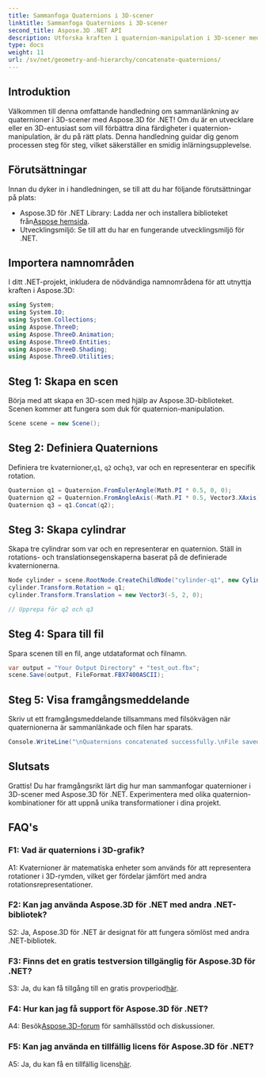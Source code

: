 ```yaml
---
title: Sammanfoga Quaternions i 3D-scener
linktitle: Sammanfoga Quaternions i 3D-scener
second_title: Aspose.3D .NET API
description: Utforska kraften i quaternion-manipulation i 3D-scener med Aspose.3D för .NET. Lär dig att sammanfoga quaternions steg för steg för uppslukande transformationer.
type: docs
weight: 11
url: /sv/net/geometry-and-hierarchy/concatenate-quaternions/
---
```

## Introduktion

Välkommen till denna omfattande handledning om sammanlänkning av quaternioner i 3D-scener med Aspose.3D för .NET! Om du är en utvecklare eller en 3D-entusiast som vill förbättra dina färdigheter i quaternion-manipulation, är du på rätt plats. Denna handledning guidar dig genom processen steg för steg, vilket säkerställer en smidig inlärningsupplevelse.

## Förutsättningar

Innan du dyker in i handledningen, se till att du har följande förutsättningar på plats:

-  Aspose.3D för .NET Library: Ladda ner och installera biblioteket från[Aspose hemsida](https://releases.aspose.com/3d/net/).
- Utvecklingsmiljö: Se till att du har en fungerande utvecklingsmiljö för .NET.

## Importera namnområden

I ditt .NET-projekt, inkludera de nödvändiga namnområdena för att utnyttja kraften i Aspose.3D:

```csharp
using System;
using System.IO;
using System.Collections;
using Aspose.ThreeD;
using Aspose.ThreeD.Animation;
using Aspose.ThreeD.Entities;
using Aspose.ThreeD.Shading;
using Aspose.ThreeD.Utilities;
```

## Steg 1: Skapa en scen

Börja med att skapa en 3D-scen med hjälp av Aspose.3D-biblioteket. Scenen kommer att fungera som duk för quaternion-manipulation.

```csharp
Scene scene = new Scene();
```

## Steg 2: Definiera Quaternions

 Definiera tre kvaternioner,`q1`, `q2` och`q3`, var och en representerar en specifik rotation.

```csharp
Quaternion q1 = Quaternion.FromEulerAngle(Math.PI * 0.5, 0, 0);
Quaternion q2 = Quaternion.FromAngleAxis(-Math.PI * 0.5, Vector3.XAxis);
Quaternion q3 = q1.Concat(q2);
```

## Steg 3: Skapa cylindrar

Skapa tre cylindrar som var och en representerar en quaternion. Ställ in rotations- och translationsegenskaperna baserat på de definierade kvaternionerna.

```csharp
Node cylinder = scene.RootNode.CreateChildNode("cylinder-q1", new Cylinder(0.1, 1, 2));
cylinder.Transform.Rotation = q1;
cylinder.Transform.Translation = new Vector3(-5, 2, 0);

// Upprepa för q2 och q3
```

## Steg 4: Spara till fil

Spara scenen till en fil, ange utdataformat och filnamn.

```csharp
var output = "Your Output Directory" + "test_out.fbx";
scene.Save(output, FileFormat.FBX7400ASCII);
```

## Steg 5: Visa framgångsmeddelande

Skriv ut ett framgångsmeddelande tillsammans med filsökvägen när quaternionerna är sammanlänkade och filen har sparats.

```csharp
Console.WriteLine("\nQuaternions concatenated successfully.\nFile saved at " + output);
```

## Slutsats

Grattis! Du har framgångsrikt lärt dig hur man sammanfogar quaternioner i 3D-scener med Aspose.3D för .NET. Experimentera med olika quaternion-kombinationer för att uppnå unika transformationer i dina projekt.

## FAQ's

### F1: Vad är quaternions i 3D-grafik?

A1: Kvaternioner är matematiska enheter som används för att representera rotationer i 3D-rymden, vilket ger fördelar jämfört med andra rotationsrepresentationer.

### F2: Kan jag använda Aspose.3D för .NET med andra .NET-bibliotek?

S2: Ja, Aspose.3D för .NET är designat för att fungera sömlöst med andra .NET-bibliotek.

### F3: Finns det en gratis testversion tillgänglig för Aspose.3D för .NET?

 S3: Ja, du kan få tillgång till en gratis provperiod[här](https://releases.aspose.com/).

### F4: Hur kan jag få support för Aspose.3D för .NET?

 A4: Besök[Aspose.3D-forum](https://forum.aspose.com/c/3d/18) för samhällsstöd och diskussioner.

### F5: Kan jag använda en tillfällig licens för Aspose.3D för .NET?

 A5: Ja, du kan få en tillfällig licens[här](https://purchase.aspose.com/temporary-license/).